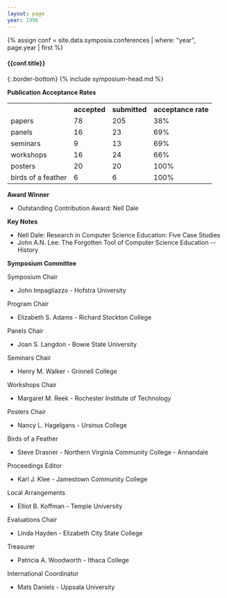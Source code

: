 ```yaml
---
layout: page
year: 1996
---
```

{% assign conf = site.data.symposia.conferences | where: "year", page.year | first %}
#### {{conf.title}}
{:.border-bottom}
{% include symposium-head.md %}


**Publication Acceptance Rates**
<table class="table table-hover table-sm"><tbody><tr><th></th>
<th>accepted</th>
<th>submitted</th>
<th>acceptance rate</th>
</tr><tr><td>papers</td>
<td> 78</td>
<td> 205</td>
<td> 38%</td>
</tr><tr><td>panels</td>
<td> 16</td>
<td> 23</td>
<td> 69%</td>
</tr><tr><td>seminars</td>
<td> 9</td>
<td> 13</td>
<td> 69%</td>
</tr><tr><td>workshops</td>
<td> 16</td>
<td> 24</td>
<td> 66%</td>
</tr><tr><td>posters</td>
<td> 20</td>
<td> 20</td>
<td> 100%</td>
</tr><tr><td>birds of a feather</td>
<td> 6</td>
<td> 6</td>
<td> 100%</td>
</tr></tbody></table>


**Award Winner**

-   Outstanding Contribution Award: Nell Dale

**Key Notes**

-   Nell Dale: Research in Computer Science Education: Five Case Studies
-   John A.N. Lee: The Forgotten Tool of Computer Science Education \--
    History

**Symposium Committee**

Symposium Chair

-   John Impagliazzo - Hofstra University

Program Chair

-   Elizabeth S. Adams - Richard Stockton College

Panels Chair

-   Joan S. Langdon - Bowie State University

Seminars Chair

-   Henry M. Walker - Grinnell College

Workshops Chair

-   Margaret M. Reek - Rochester Institute of Technology

Posters Chair

-   Nancy L. Hagelgans - Ursinus College

Birds of a Feather

-   Steve Drasner - Northern Virginia Community College - Annandale

Proceedings Editor

-   Karl J. Klee - Jamestown Community College

Local Arrangements

-   Elliot B. Koffman - Temple University

Evaluations Chair

-   Linda Hayden - Elizabeth City State College

Treasurer

-   Patricia A. Woodworth - Ithaca College

International Coordinator

-   Mats Daniels - Uppsala University
